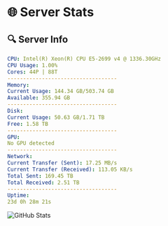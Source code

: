 # 🌐 Server Stats
## 🔍 Server Info
```yaml
CPU: Intel(R) Xeon(R) CPU E5-2699 v4 @ 1336.30GHz
CPU Usage: 1.00%
Cores: 44P | 88T
-----------------------------------
Memory:
Current Usage: 144.34 GB/503.74 GB
Available: 355.94 GB
-----------------------------------
Disk:
Current Usage: 50.63 GB/1.71 TB
Free: 1.58 TB
-----------------------------------
GPU:
No GPU detected
-----------------------------------
Network:
Current Transfer (Sent): 17.25 MB/s
Current Transfer (Received): 113.05 KB/s
Total Sent: 169.45 TB
Total Received: 2.51 TB
-----------------------------------
Uptime:
23d 0h 28m 21s
```
![GitHub Stats](https://img.shields.io/badge/Updated-2025-03-02_23:11:39-blue)